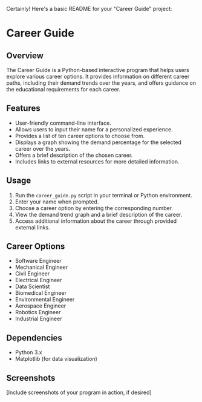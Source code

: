 Certainly! Here's a basic README for your "Career Guide" project:

# Career Guide

## Overview
The Career Guide is a Python-based interactive program that helps users explore various career options. It provides information on different career paths, including their demand trends over the years, and offers guidance on the educational requirements for each career.

## Features
- User-friendly command-line interface.
- Allows users to input their name for a personalized experience.
- Provides a list of ten career options to choose from.
- Displays a graph showing the demand percentage for the selected career over the years.
- Offers a brief description of the chosen career.
- Includes links to external resources for more detailed information.

## Usage
1. Run the `career_guide.py` script in your terminal or Python environment.
2. Enter your name when prompted.
3. Choose a career option by entering the corresponding number.
4. View the demand trend graph and a brief description of the career.
5. Access additional information about the career through provided external links.

## Career Options
- Software Engineer
- Mechanical Engineer
- Civil Engineer
- Electrical Engineer
- Data Scientist
- Biomedical Engineer
- Environmental Engineer
- Aerospace Engineer
- Robotics Engineer
- Industrial Engineer

## Dependencies
- Python 3.x
- Matplotlib (for data visualization)

## Screenshots
[Include screenshots of your program in action, if desired]